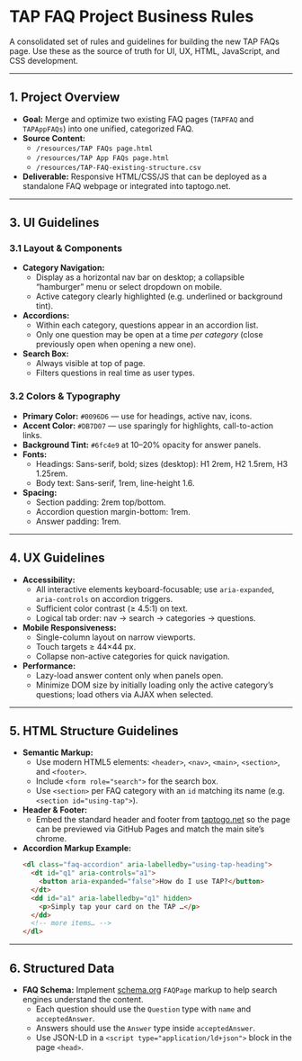 # TAP FAQ Project Business Rules

A consolidated set of rules and guidelines for building the new TAP FAQs page. Use these as the source of truth for UI, UX, HTML, JavaScript, and CSS development.

---

## 1. Project Overview
- **Goal:** Merge and optimize two existing FAQ pages (`TAPFAQ` and `TAPAppFAQs`) into one unified, categorized FAQ.
- **Source Content:**
  - `/resources/TAP FAQs page.html`
  - `/resources/TAP App FAQs page.html`
  - `/resources/TAP-FAQ-existing-structure.csv`
- **Deliverable:** Responsive HTML/CSS/JS that can be deployed as a standalone FAQ webpage or integrated into taptogo.net.

---

## 3. UI Guidelines

### 3.1 Layout & Components
- **Category Navigation:**
  - Display as a horizontal nav bar on desktop; a collapsible “hamburger” menu or select dropdown on mobile.
  - Active category clearly highlighted (e.g. underlined or background tint).
- **Accordions:**
  - Within each category, questions appear in an accordion list.
  - Only one question may be open at a time _per category_ (close previously open when opening a new one).
- **Search Box:**
  - Always visible at top of page.
  - Filters questions in real time as user types.

### 3.2 Colors & Typography
- **Primary Color:** `#0096D6` — use for headings, active nav, icons.
- **Accent Color:** `#DB7D07` — use sparingly for highlights, call-to-action links.
- **Background Tint:** `#6fc4e9` at 10–20% opacity for answer panels.
- **Fonts:**
  - Headings: Sans-serif, bold; sizes (desktop): H1 2rem, H2 1.5rem, H3 1.25rem.
  - Body text: Sans-serif, 1rem, line-height 1.6.
- **Spacing:**
  - Section padding: 2rem top/bottom.
  - Accordion question margin-bottom: 1rem.
  - Answer padding: 1rem.

---

## 4. UX Guidelines

- **Accessibility:**
  - All interactive elements keyboard-focusable; use `aria-expanded`, `aria-controls` on accordion triggers.
  - Sufficient color contrast (≥ 4.5:1) on text.
  - Logical tab order: nav → search → categories → questions.
- **Mobile Responsiveness:**
  - Single-column layout on narrow viewports.
  - Touch targets ≥ 44×44 px.
  - Collapse non-active categories for quick navigation.
- **Performance:**
  - Lazy-load answer content only when panels open.
  - Minimize DOM size by initially loading only the active category’s questions; load others via AJAX when selected.

---

## 5. HTML Structure Guidelines

- **Semantic Markup:**
  - Use modern HTML5 elements: `<header>`, `<nav>`, `<main>`, `<section>`, and `<footer>`.
  - Include `<form role="search">` for the search box.
  - Use `<section>` per FAQ category with an `id` matching its name (e.g. `<section id="using-tap">`).
- **Header & Footer:**
  - Embed the standard header and footer from [taptogo.net](http://taptogo.net/) so the page can be previewed via GitHub Pages and match the main site’s chrome.
- **Accordion Markup Example:**
  ```html
  <dl class="faq-accordion" aria-labelledby="using-tap-heading">
    <dt id="q1" aria-controls="a1">
      <button aria-expanded="false">How do I use TAP?</button>
    </dt>
    <dd id="a1" aria-labelledby="q1" hidden>
      <p>Simply tap your card on the TAP …</p>
    </dd>
    <!-- more items… -->
  </dl>
  ```

---

## 6. Structured Data

- **FAQ Schema:** Implement [schema.org](https://schema.org) `FAQPage` markup to help search engines understand the content.
  - Each question should use the `Question` type with `name` and `acceptedAnswer`.
  - Answers should use the `Answer` type inside `acceptedAnswer`.
  - Use JSON-LD in a `<script type="application/ld+json">` block in the page `<head>`.

